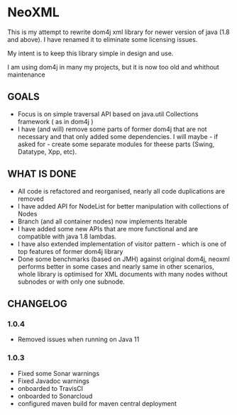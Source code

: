 # NeoXML
This is my attempt to rewrite dom4j xml library for newer version of java (1.8 and above). 
I have renamed it to eliminate some licensing issues.

My intent is to keep this library simple in design and use. 

I am using dom4j in many my projects, but it is now too old and whithout maintenance

## GOALS
- Focus is on simple traversal API based on java.util Collections framework ( as in dom4j )
- I have (and will) remove some parts of former dom4j that are not necessary and that only added some dependencies. 
I will maybe - if asked for - create some separate modules for theese parts (Swing, Datatype, Xpp, etc).

## WHAT IS DONE
- All code is refactored and reorganised, nearly all code duplications are removed
- I have added API for NodeList for better manipulation with collections of Nodes
- Branch (and all container nodes) now implements Iterable
- I have added some new APIs that are more functional and are compatible with java 1.8 lambdas.
- I have also extended implementation of visitor pattern - which is one of top features of former dom4j library
- Done some benchmarks (based on JMH) against original dom4j, neoxml performs better in some cases and nearly same in 
other scenarios, whole library is optimised for XML documents with many nodes without subnodes or with only one subnode. 

## CHANGELOG
### 1.0.4
- Removed issues when running on Java 11

### 1.0.3
- Fixed some Sonar warnings
- Fixed Javadoc warnings
- onboarded to TravisCI
- onboarded to Sonarcloud
- configured maven build for maven central deployment
